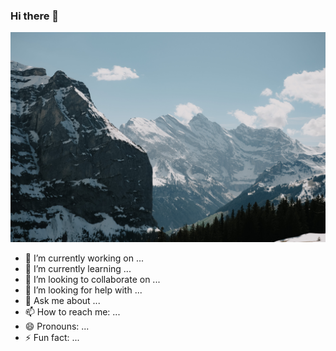 ### Hi there 👋
![The San Juan Mountains are beautiful!](https://raw.githubusercontent.com/maharib820/maharib820/main/images/image.jpg "San Juan Mountains")

- 🔭 I’m currently working on ...
- 🌱 I’m currently learning ...
- 👯 I’m looking to collaborate on ...
- 🤔 I’m looking for help with ...
- 💬 Ask me about ...
- 📫 How to reach me: ...
- 😄 Pronouns: ...
- ⚡ Fun fact: ...
